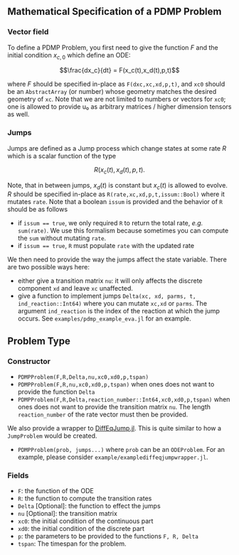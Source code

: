 ## Mathematical Specification of a PDMP Problem

### Vector field

To define a PDMP Problem, you first need to give the function $F$ and the initial condition $x_{c,0}$ which define an ODE:

```math
\frac{dx_c}{dt} = F(x_c(t),x_d(t),p,t)
```

where $F$ should be specified in-place as `F(dxc,xc,xd,p,t)`, and `xc0` should be an `AbstractArray` (or number) whose geometry matches the desired geometry of `xc`. Note that we are not limited to numbers or vectors for `xc0`; one is allowed to provide u₀ as arbitrary matrices / higher dimension tensors as well.

### Jumps

Jumps are defined as a Jump process which change states at some rate $R$ which is a scalar function of the type 

```math
R(x_c(t),x_d(t),p,t).
```

Note, that in between jumps, $x_d(t)$ is constant but $x_c(t)$ is allowed to evolve.
$R$ should be specified in-place as `R(rate,xc,xd,p,t,issum::Bool)` where it mutates `rate`. Note that a boolean `issum` is provided and the behavior of `R` should be as follows

- if `issum == true`, we only required `R` to return the total rate, *e.g.* `sum(rate)`. We use this formalism because sometimes you can compute the `sum` without mutating `rate`.
- if `issum == true`, `R` must populate `rate` with the updated rate 

We then need to provide the way the jumps affect the state variable. There are two possible ways here:

- either give a transition matrix `nu`: it will only affects the discrete component `xd` and leave `xc` unaffected.
- give a function to implement jumps `Delta(xc, xd, parms, t, ind_reaction::Int64)` where you can mutate `xc,xd` or `parms`. The argument `ind_reaction` is the index of the reaction at which the jump occurs. See `examples/pdmp_example_eva.jl` for an example.

## Problem Type

### Constructor

- `PDMPProblem(F,R,Delta,nu,xc0,xd0,p,tspan)`
- `PDMPProblem(F,R,nu,xc0,xd0,p,tspan)` when ones does not want to provide the function `Delta`
- `PDMPProblem(F,R,Delta,reaction_number::Int64,xc0,xd0,p,tspan)` when ones does not want to provide the transition matrix `nu`. The length `reaction_number` of the rate vector must then be provided.

We also provide a wrapper to [DiffEqJump.jl](https://github.com/JuliaDiffEq/DiffEqJump.jl). This is quite similar to how a `JumpProblem` would be created.

- `PDMPProblem(prob, jumps...)` where `prob` can be an `ODEProblem`. For an example, please consider `example/examplediffeqjumpwrapper.jl`.

### Fields
- `F`: the function of the ODE
- `R`: the function to compute the transition rates
- `Delta` [Optional]: the function to effect the jumps
- `nu` [Optional]: the transition matrix
- `xc0`: the initial condition of the continuous part
- `xd0`: the initial condition of the discrete part
- `p`: the parameters to be provided to the functions `F, R, Delta`
- `tspan`: The timespan for the problem.
